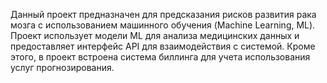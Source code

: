 Данный проект предназначен для предсказания рисков развития рака мозга с использованием машинного обучения (Machine Learning, ML). Проект использует модели ML для анализа медицинских данных и предоставляет интерфейс API для взаимодействия с системой. Кроме этого, в проект встроена система биллинга для учета использования услуг прогнозирования.
